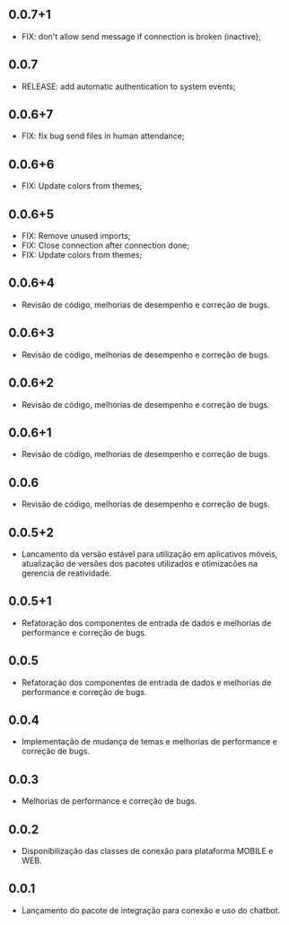 ## 0.0.7+1

* FIX: don't allow send message if connection is broken (inactive);

## 0.0.7

* RELEASE: add automatic authentication to system events;

## 0.0.6+7

* FIX: fix bug send files in human attendance;

## 0.0.6+6

* FIX: Update colors from themes;

## 0.0.6+5

* FIX: Remove unused imports;
* FIX: Close connection after connection done;
* FIX: Update colors from themes;

## 0.0.6+4

* Revisão de código, melhorias de desempenho e correção de bugs.

## 0.0.6+3

* Revisão de código, melhorias de desempenho e correção de bugs.

## 0.0.6+2

* Revisão de código, melhorias de desempenho e correção de bugs.

## 0.0.6+1

* Revisão de código, melhorias de desempenho e correção de bugs.

## 0.0.6

* Revisão de código, melhorias de desempenho e correção de bugs.

## 0.0.5+2

* Lancamento da versão estável para utilização em aplicativos móveis, atualização de versões dos pacotes utilizados e otimizacões na gerencia de reatividade.

## 0.0.5+1

* Refatoração dos componentes de entrada de dados e melhorias de performance e correção de bugs.

## 0.0.5

* Refatoração dos componentes de entrada de dados e melhorias de performance e correção de bugs.

## 0.0.4

* Implementação de mudança de temas e melhorias de performance e correção de bugs.

## 0.0.3

* Melhorias de performance e correção de bugs.

## 0.0.2

* Disponibilização das classes de conexão para plataforma MOBILE e WEB.

## 0.0.1

* Lançamento do pacote de integração para conexão e uso do chatbot.
